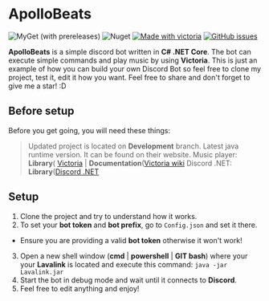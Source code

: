# ApolloBeats

![MyGet (with prereleases)](https://img.shields.io/myget/discord-net/vpre/discord.net) ![Nuget](https://img.shields.io/nuget/v/discord.net) [![Made with victoria](https://img.shields.io/badge/Music%20player-Victoria-blueviolet)](https://github.com/Yucked/Victoria) [![GitHub issues](https://img.shields.io/github/issues/pentr32/ApolloBeats)](https://github.com/pentr32/ApolloBeats/issues) 


**ApolloBeats** is a simple discord bot written in **C# .NET Core**. The bot can execute simple commands and play music by using **Victoria**. This is just an example of how you can build your own Discord Bot so feel free to clone my project, test it, edit it how you want. Feel free to share and don't forget to give me a star! :D


## Before setup

Before you get going, you will need these things:
> Updated project is located on **Development** branch.
> Latest java runtime version. It can be found on their website.
> Music player: **Library**( [Victoria]([https://github.com/Yucked/Victoria](https://github.com/Yucked/Victoria)) |  **Documentation**([Victoria wiki]([https://github.com/Yucked/Victoria/wiki](https://github.com/Yucked/Victoria/wiki))
> Discord .NET: **Library**([Discord .NET]([https://github.com/discord-net/Discord.Net](https://github.com/discord-net/Discord.Net))

## Setup

1. Clone the project and try to understand how it works.
2. To set your **bot token** and **bot prefix**, go to `Config.json` and set it there.
- Ensure you are providing a valid **bot token** otherwise it won't work!
3. Open a new shell window (**cmd** | **powershell** | **GIT bash**) where your your **Lavalink** is located and execute this command: `java -jar Lavalink.jar`
4. Start the bot in debug mode and wait until it connects to **Discord**.
5. Feel free to edit anything and enjoy!
